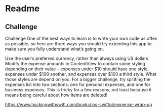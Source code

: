 #  Readme

## Challenge

Challenge
One of the best ways to learn is to write your own code as often as possible, so here are three ways you should try extending this app to make sure you fully understand what’s going on.

Use the user’s preferred currency, rather than always using US dollars.
Modify the expense amounts in ContentView to contain some styling depending on their value – expenses under $10 should have one style, expenses under $100 another, and expenses over $100 a third style. What those styles are depend on you.
For a bigger challenge, try splitting the expenses list into two sections: one for personal expenses, and one for business expenses. This is tricky for a few reasons, not least because it means being careful about how items are deleted!

https://www.hackingwithswift.com/books/ios-swiftui/iexpense-wrap-up

